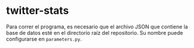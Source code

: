 # twitter-stats

Para correr el programa, es necesario que el archivo JSON que contiene la base de datos esté en el directorio raíz del repositorio. Su nombre puede configurarse en `parameters.py`.